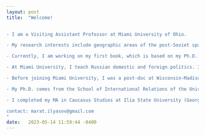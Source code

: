 ```yaml
---
layout: post
title:  "Welcome! 
 

- I am a Visiting Assistant Professor at Miami University of Ohio.

- My research interests include geographic areas of the post-Soviet space. I analyze questions related to conflict and post-conflict development, political demography, autocratic legitimation, religious governance and radicalization, migrants' identity, and memory politics.

- Currently, I am working on my first book, which is based on my Ph.D. dissertation and inspired by my firsthand experience of the first Russo-Chechen war. In this book I analyze procreative motivation of Chechens during the times of war. 

- At Miami University, I teach Russian domestic and foreign politics. I base my teaching on the most recent political, economic, and social analysis.

- Before joining Miami University, I was a post-doc at Wisconsin-Madison University, where I worked with Professor Yoshiko Herrera on the questions of memory politics in Chechnya and war strategies of post-Soviet Russia. 

- My Ph.D. comes from the School of International Relations of the University of St Andrews, where I worked with Professor Rick Fawn and Dr. Jeffrey Murer.

- I completed my MA in Caucasus Studies at Ilia State University (Georgia) and MA in Diplomacy and International Relations at Vilnius University (Lithuania).

contact: marat.ilyasov@gmail.com
"
date:   2023-05-14 11:59:44 -0400
---
```



